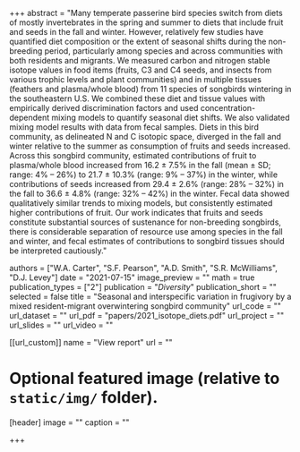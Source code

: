 +++
abstract = "Many temperate passerine bird species switch from diets of mostly invertebrates in the spring and summer to diets that include fruit and seeds in the fall and winter. However, relatively few studies have quantified diet composition or the extent of seasonal shifts during the non-breeding period, particularly among species and across communities with both residents and migrants. We measured carbon and nitrogen stable isotope values in food items (fruits, C3 and C4 seeds, and insects from various trophic levels and plant communities) and in multiple tissues (feathers and plasma/whole blood) from 11 species of songbirds wintering in the southeastern U.S. We combined these diet and tissue values with empirically derived discrimination factors and used concentration-dependent mixing models to quantify seasonal diet shifts. We also validated mixing model results with data from fecal samples. Diets in this bird community, as delineated N and C isotopic space, diverged in the fall and winter relative to the summer as consumption of fruits and seeds increased. Across this songbird community, estimated contributions of fruit to plasma/whole blood increased from 16.2 ± 7.5% in the fall (mean ± SD; range: 4% – 26%) to 21.7 ± 10.3% (range: 9% – 37%) in the winter, while contributions of seeds increased from 29.4 ± 2.6% (range: 28% – 32%) in the fall to 36.6 ± 4.8% (range: 32% – 42%) in the winter. Fecal data showed qualitatively similar trends to mixing models, but consistently estimated higher contributions of fruit. Our work indicates that fruits and seeds constitute substantial sources of sustenance for non-breeding songbirds, there is considerable separation of resource use among species in the fall and winter, and fecal estimates of contributions to songbird tissues should be interpreted cautiously."

authors = ["W.A. Carter", "S.F. Pearson", "A.D. Smith", "S.R. McWilliams", "D.J. Levey"]
date = "2021-07-15"
image_preview = ""
math = true
publication_types = ["2"]
publication = "*Diversity*"
publication_short = ""
selected = false
title = "Seasonal and interspecific variation in frugivory by a mixed resident-migrant overwintering songbird community"
url_code = ""
url_dataset = ""
url_pdf = "papers/2021_isotope_diets.pdf"
url_project = ""
url_slides = ""
url_video = ""

[[url_custom]]
name = "View report"
url = ""

# Optional featured image (relative to `static/img/` folder).
[header]
image = ""
caption = ""

+++